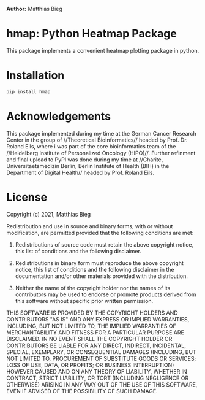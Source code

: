 **Author:** Matthias Bieg

# hmap: Python Heatmap Package

This package implements a convenient heatmap plotting package in python.

# Installation
```bash
pip install hmap
```

# Acknowledgements
This package implemented during my time at the German Cancer Research Center in the group of //Theoretical Bioinformatics// headed by Prof. Dr. Roland Eils, where i was part of the core bioinformatics team of the //Heidelberg Institute of Personalized Oncology (HIPO)//. Further refinment and final upload to PyPI was done during my time at //Charite, Universitaetsmedizin Berlin, Berlin Institute of Health (BIH) in the Department of Digital Health// headed by Prof. Roland Eils.

# License
Copyright (c) 2021, Matthias Bieg

Redistribution and use in source and binary forms, with or without modification, are permitted provided that the following conditions are met:

1. Redistributions of source code must retain the above copyright notice, this list of conditions and the following disclaimer.

2. Redistributions in binary form must reproduce the above copyright notice, this list of conditions and the following disclaimer in the documentation and/or other materials provided with the distribution.

3. Neither the name of the copyright holder nor the names of its contributors may be used to endorse or promote products derived from this software without specific prior written permission.

THIS SOFTWARE IS PROVIDED BY THE COPYRIGHT HOLDERS AND CONTRIBUTORS "AS IS" AND ANY EXPRESS OR IMPLIED WARRANTIES, INCLUDING, BUT NOT LIMITED TO, THE IMPLIED WARRANTIES OF MERCHANTABILITY AND FITNESS FOR A PARTICULAR PURPOSE ARE DISCLAIMED. IN NO EVENT SHALL THE COPYRIGHT HOLDER OR CONTRIBUTORS BE LIABLE FOR ANY DIRECT, INDIRECT, INCIDENTAL, SPECIAL, EXEMPLARY, OR CONSEQUENTIAL DAMAGES (INCLUDING, BUT NOT LIMITED TO, PROCUREMENT OF SUBSTITUTE GOODS OR SERVICES; LOSS OF USE, DATA, OR PROFITS; OR BUSINESS INTERRUPTION) HOWEVER CAUSED AND ON ANY THEORY OF LIABILITY, WHETHER IN CONTRACT, STRICT LIABILITY, OR TORT (INCLUDING NEGLIGENCE OR OTHERWISE) ARISING IN ANY WAY OUT OF THE USE OF THIS SOFTWARE, EVEN IF ADVISED OF THE POSSIBILITY OF SUCH DAMAGE.
